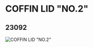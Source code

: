 # COFFIN LID "NO.2"
## 23092
![COFFIN LID "NO.2"](https://lc-www-live-s.legocdn.com/media/bricks/5/2/6123711.jpg)